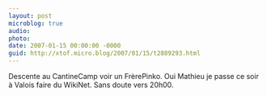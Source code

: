 ```yaml
---
layout: post
microblog: true
audio: 
photo: 
date: 2007-01-15 00:00:00 -0000
guid: http://xtof.micro.blog/2007/01/15/t2889293.html
---
```

Descente au CantineCamp voir un FrèrePinko. Oui Mathieu je passe ce soir à Valois faire du WikiNet. Sans doute vers 20h00. 
